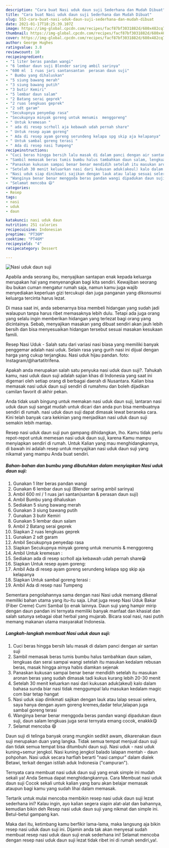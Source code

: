 ```yaml
---
description: "Cara buat Nasi uduk daun suji Sederhana dan Mudah Dibuat"
title: "Cara buat Nasi uduk daun suji Sederhana dan Mudah Dibuat"
slug: 553-cara-buat-nasi-uduk-daun-suji-sederhana-dan-mudah-dibuat
date: 2021-01-17T18:25:39.107Z
image: https://img-global.cpcdn.com/recipes/facf87bf3031882d/680x482cq70/nasi-uduk-daun-suji-foto-resep-utama.jpg
thumbnail: https://img-global.cpcdn.com/recipes/facf87bf3031882d/680x482cq70/nasi-uduk-daun-suji-foto-resep-utama.jpg
cover: https://img-global.cpcdn.com/recipes/facf87bf3031882d/680x482cq70/nasi-uduk-daun-suji-foto-resep-utama.jpg
author: George Hughes
ratingvalue: 3.8
reviewcount: 10
recipeingredient:
- "1 liter beras pandan wangi"
- "6 lembar daun suji Blender saring ambil sarinya"
- "600 ml  1 ruas jari santansantan  perasan daun suji"
- " Bumbu yang dihaluskan"
- "5 siung bawang merah"
- "3 siung bawang putih"
- "3 butir Kemiri"
- "5 lembar daun salam"
- "2 Batang serai geprek"
- "2 ruas lengkuas geprek"
- "2 sdt garam"
- "Secukupnya penyedap rasa"
- "Secukupnya minyak goreng untuk menumis  menggoreng"
- " Untuk kremesan "
- " ada di resep scrholl aja kebawah udah pernah share"
- " Untuk resep ayam goreng"
- " Ada di resep ayam goreng serundeng kelapa spg skip aja kelapanya"
- " Untuk sambal goreng terasi "
- " Ada di resep nasi Tumpeng"
recipeinstructions:
- "Cuci beras hingga bersih lalu masak di dalam panci dengan air santan suji"
- "Sambil memasak beras tumis bumbu halus tambahkan daun salam, lengkuas dan serai sampai wangi setelah itu masukan kedalam rebusan beras, masak hingga airnya habis diamkan sejenak"
- "Panaskan kukusan sampai benar benar mendidih setelah itu masukan aronan beras yang sudah dimasak tadi kukus kurang lebih 20-30 menit"
- "Setelah 30 menit keluarkan nasi dari kukusan aduk(akeul) kalo dalam bahasa sunda biar nasi tidak menggumpal lalu masukan kedalam magic com biar tetap hangat"
- "Nasi uduk siap dinikmati sajikan dengan lauk atau lalap sesuai selera, saya hanya dengan ayam goreng kremes,dadar telur,lalapan juga sambal goreng terasi"
- "Wanginya benar benar menggoda beras pandan wangi dipadukan daun suji, daun salam lengkuas juga serai ternyata emang cocok, enakkk😋"
- "Selamat mencoba 😄"
categories:
- Resep
tags:
- nasi
- uduk
- daun

katakunci: nasi uduk daun 
nutrition: 251 calories
recipecuisine: Indonesian
preptime: "PT36M"
cooktime: "PT46M"
recipeyield: "4"
recipecategory: Dessert

---
```



![Nasi uduk daun suji](https://img-global.cpcdn.com/recipes/facf87bf3031882d/680x482cq70/nasi-uduk-daun-suji-foto-resep-utama.jpg)

Apabila anda seorang ibu, menyajikan santapan enak kepada keluarga merupakan hal yang menyenangkan bagi kita sendiri. Kewajiban seorang ibu bukan cuman mengatur rumah saja, namun kamu juga wajib menyediakan keperluan gizi tercukupi dan juga panganan yang dikonsumsi keluarga tercinta harus lezat.

Di masa  saat ini, anda sebenarnya bisa membeli hidangan yang sudah jadi walaupun tanpa harus ribet memasaknya lebih dulu. Tetapi ada juga orang yang selalu ingin memberikan hidangan yang terlezat bagi orang yang dicintainya. Sebab, menyajikan masakan yang dibuat sendiri akan jauh lebih bersih dan bisa menyesuaikan hidangan tersebut sesuai masakan kesukaan famili. 

Resep Nasi Uduk - Salah satu dari variasi nasi biasa yang memiliki banyak penggemar adalah nasi uduk. Selain rasa yang gurih nasi ini dijual dengan harga yang cukup terjangkau. Nasi uduk hijau pandan. foto: Instagram/@hartatitrifena.

Apakah anda merupakan salah satu penyuka nasi uduk daun suji?. Tahukah kamu, nasi uduk daun suji adalah sajian khas di Indonesia yang saat ini digemari oleh setiap orang di berbagai daerah di Nusantara. Kalian bisa memasak nasi uduk daun suji sendiri di rumahmu dan boleh dijadikan camilan favorit di akhir pekan.

Anda tidak usah bingung untuk memakan nasi uduk daun suji, lantaran nasi uduk daun suji sangat mudah untuk dicari dan anda pun bisa membuatnya sendiri di rumah. nasi uduk daun suji dapat dimasak lewat beraneka cara. Kini telah banyak cara kekinian yang menjadikan nasi uduk daun suji semakin lebih mantap.

Resep nasi uduk daun suji pun gampang dihidangkan, lho. Kamu tidak perlu repot-repot untuk memesan nasi uduk daun suji, karena Kamu mampu menyiapkan sendiri di rumah. Untuk Kalian yang mau menghidangkannya, di bawah ini adalah resep untuk menyajikan nasi uduk daun suji yang nikamat yang mampu Anda buat sendiri.

<!--inarticleads1-->

##### Bahan-bahan dan bumbu yang dibutuhkan dalam menyiapkan Nasi uduk daun suji:

1. Gunakan 1 liter beras pandan wangi
1. Gunakan 6 lembar daun suji (Blender saring ambil sarinya)
1. Ambil 600 ml / 1 ruas jari santan(santan &amp; perasan daun suji)
1. Ambil  Bumbu yang dihaluskan
1. Sediakan 5 siung bawang merah
1. Gunakan 3 siung bawang putih
1. Gunakan 3 butir Kemiri
1. Gunakan 5 lembar daun salam
1. Ambil 2 Batang serai geprek
1. Siapkan 2 ruas lengkuas geprek
1. Gunakan 2 sdt garam
1. Ambil Secukupnya penyedap rasa
1. Siapkan Secukupnya minyak goreng untuk menumis &amp; menggoreng
1. Ambil  Untuk kremesan :
1. Sediakan  ada di resep scrholl aja kebawah udah pernah share😀
1. Siapkan  Untuk resep ayam goreng:
1. Ambil  Ada di resep ayam goreng serundeng kelapa spg skip aja kelapanya
1. Siapkan  Untuk sambal goreng terasi :
1. Ambil  Ada di resep nasi Tumpeng


Sementara pengolahannya sama dengan nasi Nasi uduk memang dikenal memiliki bahan utama yang itu-itu saja. Lihat juga resep Nasi Uduk Bakar (Fiber Creme) Cumi Sambal Ijo enak lainnya. Daun suji yang hampir mirip dengan daun pandan ini ternyata memiliki banyak manfaat dan khasiat dan salah satunya sebagai obat herbal yang mujarab. Bicara soal nasi, nasi putih memang makanan utama masyarakat Indonesia. 

<!--inarticleads2-->

##### Langkah-langkah membuat Nasi uduk daun suji:

1. Cuci beras hingga bersih lalu masak di dalam panci dengan air santan suji
1. Sambil memasak beras tumis bumbu halus tambahkan daun salam, lengkuas dan serai sampai wangi setelah itu masukan kedalam rebusan beras, masak hingga airnya habis diamkan sejenak
1. Panaskan kukusan sampai benar benar mendidih setelah itu masukan aronan beras yang sudah dimasak tadi kukus kurang lebih 20-30 menit
1. Setelah 30 menit keluarkan nasi dari kukusan aduk(akeul) kalo dalam bahasa sunda biar nasi tidak menggumpal lalu masukan kedalam magic com biar tetap hangat
1. Nasi uduk siap dinikmati sajikan dengan lauk atau lalap sesuai selera, saya hanya dengan ayam goreng kremes,dadar telur,lalapan juga sambal goreng terasi
1. Wanginya benar benar menggoda beras pandan wangi dipadukan daun suji, daun salam lengkuas juga serai ternyata emang cocok, enakkk😋
1. Selamat mencoba 😄


Daun suji di telinga banyak orang mungkin sedikit awam, dikarenakan daun suji merupakan duan yang langka. Tidak semua tempat menjual daun suji dan tidak semua tempat bisa ditumbuhi daun suji. Nasi uduk - nasi uduk kuning+semur jengkol. Nasi kuning jengkol balado lalapan mentah - daun pohpohan. Nasi uduk secara harfiah berarti &#34;nasi campur&#34; dalam dialek Betawi, terkait dengan istilah aduk Indonesia (&#34;campuran&#34;). 

Ternyata cara membuat nasi uduk daun suji yang enak simple ini mudah sekali ya! Anda Semua dapat menghidangkannya. Cara Membuat nasi uduk daun suji Cocok sekali untuk kalian yang baru akan belajar memasak ataupun bagi kamu yang sudah lihai dalam memasak.

Tertarik untuk mulai mencoba membikin resep nasi uduk daun suji lezat sederhana ini? Kalau ingin, ayo kalian segera siapin alat-alat dan bahannya, kemudian bikin deh Resep nasi uduk daun suji yang nikmat dan simple ini. Betul-betul gampang kan. 

Maka dari itu, ketimbang kamu berfikir lama-lama, maka langsung aja bikin resep nasi uduk daun suji ini. Dijamin anda tak akan menyesal sudah membuat resep nasi uduk daun suji enak sederhana ini! Selamat mencoba dengan resep nasi uduk daun suji lezat tidak ribet ini di rumah sendiri,ya!.

